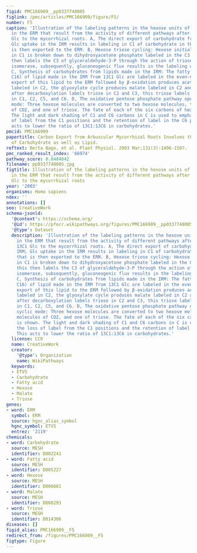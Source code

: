 ```yaml
---
figid: PMC166909__pp0337748005
figlink: /pmc/articles/PMC166909/figure/F5/
number: F5
caption: 'Illustration of the labeling patterns in the hexose units of carbohydrates
  in the ERM that result from the activity of different pathways after providing 13C1
  Glc to the mycorrhizal roots. A, The direct export of carbohydrate from the IRM;
  Glc uptake in the IRM results in labeling in C1 of carbohydrate in the IRM that
  is then exported to the ERM. B, Hexose triose cycling: Hexose initially labeled
  in C1 is broken down to dihydroxyacetone phosphate labeled in the C3 position, this
  then labels the C3 of glyceraldehyde-3-P through the action of triose phosphate
  isomerase, subsequently, gluconeogenic flux results in the labeling of C6 of carbohydrates.
  C, Synthesis of carbohydrates from lipids made in the IRM: The fatty acids (mainly
  C16) of lipid made in the IRM from 13C1 Glc are labeled in the even-numbered positions,
  export of this lipid to the ERM followed by β-oxidation produces acetyl-CoA units
  labeled in C2, the glyoxylate cycle produces malate labeled in C2 and C3, which
  after decarboxylation labels triose in C2 and C3, this triose labels carbohydrates
  in C1, C2, C5, and C6. D, The oxidative pentose phosphate pathway operating in cyclic
  mode: Three hexose molecules are converted to two hexose molecules, three molecules
  of CO2, and one of triose. The fate of each of the six carbons of hexose is shown.
  The light and dark shading of C1 and C6 carbons in C is used to emphasize the loss
  of label from the C1 positions and the retention of label in the C6 positions. This
  acts to lower the ratio of 13C1:13C6 in carbohydrates.'
pmcid: PMC166909
papertitle: Carbon Export from Arbuscular Mycorrhizal Roots Involves the Translocation
  of Carbohydrate as well as Lipid.
reftext: Berta Bago, et al. Plant Physiol. 2003 Mar;131(3):1496-1507.
pmc_ranked_result_index: '66974'
pathway_score: 0.8484042
filename: pp0337748005.jpg
figtitle: Illustration of the labeling patterns in the hexose units of carbohydrates
  in the ERM that result from the activity of different pathways after providing 13C1
  Glc to the mycorrhizal roots
year: '2003'
organisms: Homo sapiens
ndex: ''
annotations: []
seo: CreativeWork
schema-jsonld:
  '@context': https://schema.org/
  '@id': https://pfocr.wikipathways.org/figures/PMC166909__pp0337748005.html
  '@type': Dataset
  description: 'Illustration of the labeling patterns in the hexose units of carbohydrates
    in the ERM that result from the activity of different pathways after providing
    13C1 Glc to the mycorrhizal roots. A, The direct export of carbohydrate from the
    IRM; Glc uptake in the IRM results in labeling in C1 of carbohydrate in the IRM
    that is then exported to the ERM. B, Hexose triose cycling: Hexose initially labeled
    in C1 is broken down to dihydroxyacetone phosphate labeled in the C3 position,
    this then labels the C3 of glyceraldehyde-3-P through the action of triose phosphate
    isomerase, subsequently, gluconeogenic flux results in the labeling of C6 of carbohydrates.
    C, Synthesis of carbohydrates from lipids made in the IRM: The fatty acids (mainly
    C16) of lipid made in the IRM from 13C1 Glc are labeled in the even-numbered positions,
    export of this lipid to the ERM followed by β-oxidation produces acetyl-CoA units
    labeled in C2, the glyoxylate cycle produces malate labeled in C2 and C3, which
    after decarboxylation labels triose in C2 and C3, this triose labels carbohydrates
    in C1, C2, C5, and C6. D, The oxidative pentose phosphate pathway operating in
    cyclic mode: Three hexose molecules are converted to two hexose molecules, three
    molecules of CO2, and one of triose. The fate of each of the six carbons of hexose
    is shown. The light and dark shading of C1 and C6 carbons in C is used to emphasize
    the loss of label from the C1 positions and the retention of label in the C6 positions.
    This acts to lower the ratio of 13C1:13C6 in carbohydrates.'
  license: CC0
  name: CreativeWork
  creator:
    '@type': Organization
    name: WikiPathways
  keywords:
  - ETV5
  - Carbohydrate
  - Fatty acid
  - Hexose
  - Malate
  - Triose
genes:
- word: ERM
  symbol: ERM
  source: hgnc_alias_symbol
  hgnc_symbol: ETV5
  entrez: '2119'
chemicals:
- word: Carbohydrate
  source: MESH
  identifier: D002241
- word: Fatty acid
  source: MESH
  identifier: D005227
- word: Hexose
  source: MESH
  identifier: D006601
- word: Malate
  source: MESH
  identifier: D008293
- word: Triose
  source: MESH
  identifier: D014306
diseases: []
figid_alias: PMC166909__F5
redirect_from: /figures/PMC166909__F5
figtype: Figure
---
```

